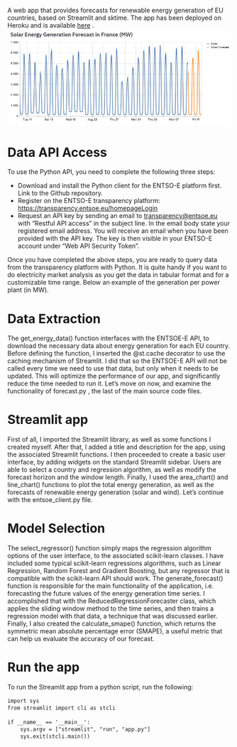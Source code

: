 A web app that provides forecasts for renewable energy generation of EU countries, based on Streamlit and sktime. The app has been deployed on Heroku and is available [here](https://renewcast.herokuapp.com/) .
![Renewcast](images/forecast.png)

# Data API Access

To use the Python API, you need to complete the following three steps:

- Download and install the Python client for the ENTSO-E platform first. Link to the Github repository.
- Register on the ENTSO-E transparency platform: https://transparency.entsoe.eu/homepageLogin
- Request an API key by sending an email to transparency@entsoe.eu with “Restful API access” in the subject line. In the email body state your registered email address. You will receive an email when you have been provided with the API key. The key is then visible in your ENTSO-E account under “Web API Security Token”.

Once you have completed the above steps, you are ready to query data from the transparency platform with Python. It is quite handy if you want to do electricity market analysis as you get the data in tabular format and for a customizable time range. Below an example of the generation per power plant (in MW).


# Data Extraction

The get_energy_data() function interfaces with the ENTSOE-E API, to download the necessary data about energy generation for each EU country. Before defining the function, I inserted the @st.cache decorator to use the caching mechanism of Streamlit. I did that so the ENTSOE-E API will not be called every time we need to use that data, but only when it needs to be updated. This will optimize the performance of our app, and significantly reduce the time needed to run it. Let’s move on now, and examine the functionality of forecast.py , the last of the main source code files.

# Streamlit app

First of all, I imported the Streamlit library, as well as some functions I created myself. After that, I added a title and description for the app, using the associated Streamlit functions. I then proceeded to create a basic user interface, by adding widgets on the standard Streamlit sidebar. Users are able to select a country and regression algorithm, as well as modify the forecast horizon and the window length. Finally, I used the area_chart() and line_chart() functions to plot the total energy generation, as well as the forecasts of renewable energy generation (solar and wind). Let’s continue with the entsoe_client.py file.

# Model Selection

The select_regressor() function simply maps the regression algorithm options of the user interface, to the associated scikit-learn classes. I have included some typical scikit-learn regressions algorithms, such as Linear Regression, Random Forest and Gradient Boosting, but any regressor that is compatible with the scikit-learn API should work. The generate_forecast() function is responsible for the main functionality of the application, i.e. forecasting the future values of the energy generation time series. I accomplished that with the ReducedRegressionForecaster class, which applies the sliding window method to the time series, and then trains a regression model with that data, a technique that was discussed earlier. Finally, I also created the calculate_smape() function, which returns the symmetric mean absolute percentage error (SMAPE), a useful metric that can help us evaluate the accuracy of our forecast.


#  Run the app
To run the Streamlit app from a python script, run the following:

    import sys
    from streamlit import cli as stcli

    if __name__ == '__main__':
        sys.argv = ["streamlit", "run", "app.py"]
        sys.exit(stcli.main())
